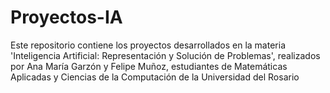 # Proyectos-IA
Este repositorio contiene los proyectos desarrollados en la materia 'Inteligencia Artificial: Representación y Solución de Problemas', realizados por Ana María Garzón y Felipe Muñoz, estudiantes de Matemáticas Aplicadas y Ciencias de la Computación de la Universidad del Rosario
